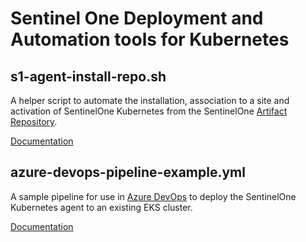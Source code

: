 # Sentinel One Deployment and Automation tools for Kubernetes

## s1-agent-install-repo.sh

A helper script to automate the installation, association to a site and activation of SentinelOne Kubernetes from the SentinelOne [Artifact Repository](https://community.sentinelone.com/s/article/000008771).

[Documentation](README-install-repo.md)


## azure-devops-pipeline-example.yml

A sample pipeline for use in [Azure DevOps](https://azure.microsoft.com/en-us/products/devops/pipelines) to deploy the SentinelOne Kubernetes agent to an existing EKS cluster.

[Documentation](README-azure-devops.md) 
